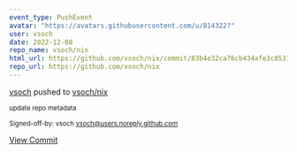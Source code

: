 ```yaml
---
event_type: PushEvent
avatar: "https://avatars.githubusercontent.com/u/814322?"
user: vsoch
date: 2022-12-08
repo_name: vsoch/nix
html_url: https://github.com/vsoch/nix/commit/83b4e32ca76cb434afe1c8531b7476f04c70d50d
repo_url: https://github.com/vsoch/nix
---
```


<a href='https://github.com/vsoch' target='_blank'>vsoch</a> pushed to <a href='https://github.com/vsoch/nix' target='_blank'>vsoch/nix</a>

<small>update repo metadata

Signed-off-by: vsoch <vsoch@users.noreply.github.com></small>

<a href='https://github.com/vsoch/nix/commit/83b4e32ca76cb434afe1c8531b7476f04c70d50d' target='_blank'>View Commit</a>
